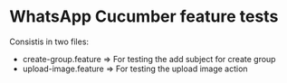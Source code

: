 # WhatsApp Cucumber feature tests

Consistis in two files:

 - create-group.feature => For testing the add subject for create group
 - upload-image.feature => For testing the upload image action

